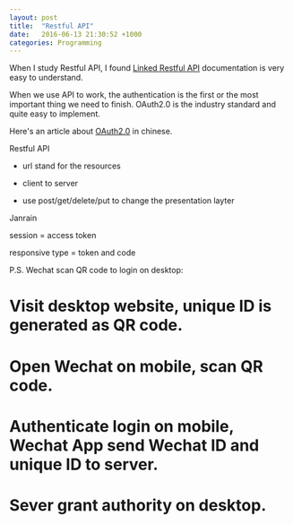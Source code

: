 ```yaml
---
layout: post
title:  "Restful API"
date:   2016-06-13 21:30:52 +1000
categories: Programming
---
```

When I study Restful API, I found [Linked Restful API](https://developer.linkedin.com/docs/rest-api) documentation is very easy to understand.

When we use API to work, the authentication is the first or the most important thing we need to finish. OAuth2.0 is the industry standard and quite easy to implement.

Here's an article about [OAuth2.0](http://www.ruanyifeng.com/blog/2014/05/oauth_2_0.html) in chinese. 


Restful API

- url stand for the resources

- client to server

- use post/get/delete/put to change the presentation layter

Janrain

session = access token

responsive type = token and code

P.S. Wechat scan QR code to login on desktop:

# Visit desktop website, unique ID is generated as QR code.

# Open Wechat on mobile, scan QR code.

# Authenticate login on mobile, Wechat App send Wechat ID and unique ID to server.

# Sever grant authority on desktop.